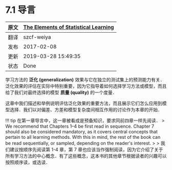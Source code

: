 # 7.1 导言

| 原文   | [The Elements of Statistical Learning](https://esl.hohoweiya.xyz/book/The%20Elements%20of%20Statistical%20Learning.pdf#page=238) |
| ---- | ---------------------------------------- |
| 翻译   | szcf-weiya                               |
| 发布 | 2017-02-08 |
| 更新 | 2019-03-28 15:49:35 |
|状态|Done|


学习方法的 **泛化 (generalization)** 效果与它在独立的测试集上的预测能力有关．泛化效果的评估在实际中特别重要，因为它指导着如何选择学习方法或模型，而且给了我们对最终选择的模型 **质量 (quality)** 的一个度量．

这章中我们描述和举例说明评估泛化效果的重要方法，而且展示它们怎么应用到模型选择．我们以对偏差、方差和模型复杂度间相互作用的讨论作为本章的开始．

!!! tip
    在第一章导言中，这一章被看成是预备知识，要求同前四章一样先阅读．
    > We recommend that Chapters 1–4 be first read in sequence. Chapter 7 should also be considered mandatory, as it covers central concepts that pertain to all learning methods. With this in mind, the rest of the book can be read sequentially, or sampled, depending on the reader's interest.
    > 
    > 我们建议按顺序先阅读第 1-4 章，第 7 章也应该当作强制阅读，因为它介绍了关于所有学习方法的中心概念．有了这些概念，这本书的其他章节根据读者的兴趣可以按照顺序读，或选读．